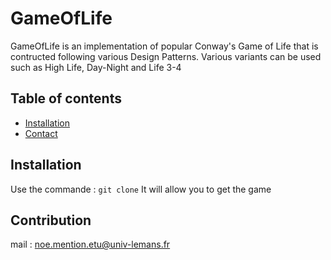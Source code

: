 # GameOfLife
GameOfLife is an implementation of popular Conway's Game of Life that is contructed following various Design Patterns.
Various variants can be used such as High Life, Day-Night and Life 3-4

## Table of contents
* [Installation](#installation)
* [Contact](#contact)

## Installation
Use the commande : ``` git clone ```
It will allow you to get the game

## Contribution
mail : noe.mention.etu@univ-lemans.fr




